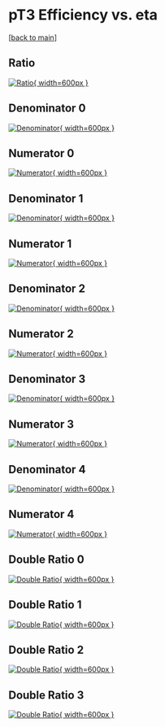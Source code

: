 # pT3 Efficiency vs. eta

[[back to main](./)]



## Ratio

[![Ratio](../mtv/var/pT3_vtr_11_-1_eff_eta.png){ width=600px }](../mtv/var/pT3_vtr_11_-1_eff_eta.pdf)

## Denominator 0

[![Denominator](../mtv/den/pT3_vtr_11_-1_eff_eta_den0.png){ width=600px }](../mtv/den/pT3_vtr_11_-1_eff_eta_den0.pdf)

## Numerator 0

[![Numerator](../mtv/num/pT3_vtr_11_-1_eff_eta_num0.png){ width=600px }](../mtv/num/pT3_vtr_11_-1_eff_eta_num0.pdf)

## Denominator 1

[![Denominator](../mtv/den/pT3_vtr_11_-1_eff_eta_den1.png){ width=600px }](../mtv/den/pT3_vtr_11_-1_eff_eta_den1.pdf)

## Numerator 1

[![Numerator](../mtv/num/pT3_vtr_11_-1_eff_eta_num1.png){ width=600px }](../mtv/num/pT3_vtr_11_-1_eff_eta_num1.pdf)

## Denominator 2

[![Denominator](../mtv/den/pT3_vtr_11_-1_eff_eta_den2.png){ width=600px }](../mtv/den/pT3_vtr_11_-1_eff_eta_den2.pdf)

## Numerator 2

[![Numerator](../mtv/num/pT3_vtr_11_-1_eff_eta_num2.png){ width=600px }](../mtv/num/pT3_vtr_11_-1_eff_eta_num2.pdf)

## Denominator 3

[![Denominator](../mtv/den/pT3_vtr_11_-1_eff_eta_den3.png){ width=600px }](../mtv/den/pT3_vtr_11_-1_eff_eta_den3.pdf)

## Numerator 3

[![Numerator](../mtv/num/pT3_vtr_11_-1_eff_eta_num3.png){ width=600px }](../mtv/num/pT3_vtr_11_-1_eff_eta_num3.pdf)

## Denominator 4

[![Denominator](../mtv/den/pT3_vtr_11_-1_eff_eta_den4.png){ width=600px }](../mtv/den/pT3_vtr_11_-1_eff_eta_den4.pdf)

## Numerator 4

[![Numerator](../mtv/num/pT3_vtr_11_-1_eff_eta_num4.png){ width=600px }](../mtv/num/pT3_vtr_11_-1_eff_eta_num4.pdf)

## Double Ratio 0

[![Double Ratio](../mtv/ratio/pT3_vtr_11_-1_eff_eta_ratio0.png){ width=600px }](../mtv/ratio/pT3_vtr_11_-1_eff_eta_ratio0.pdf)

## Double Ratio 1

[![Double Ratio](../mtv/ratio/pT3_vtr_11_-1_eff_eta_ratio1.png){ width=600px }](../mtv/ratio/pT3_vtr_11_-1_eff_eta_ratio1.pdf)

## Double Ratio 2

[![Double Ratio](../mtv/ratio/pT3_vtr_11_-1_eff_eta_ratio2.png){ width=600px }](../mtv/ratio/pT3_vtr_11_-1_eff_eta_ratio2.pdf)

## Double Ratio 3

[![Double Ratio](../mtv/ratio/pT3_vtr_11_-1_eff_eta_ratio3.png){ width=600px }](../mtv/ratio/pT3_vtr_11_-1_eff_eta_ratio3.pdf)

